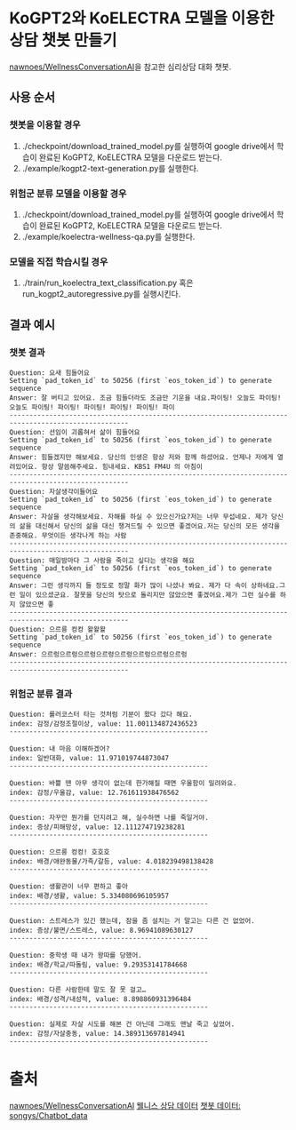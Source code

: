 # KoGPT2와 KoELECTRA 모델을 이용한 상담 챗봇 만들기
[nawnoes/WellnessConversationAI](https://github.com/nawnoes/WellnessConversationAI)을 참고한 심리상담 대화 챗봇.

## 사용 순서
### 챗봇을 이용할 경우
1. ./checkpoint/download_trained_model.py를 실행하여 google drive에서 학습이 완료된 KoGPT2, KoELECTRA 모델을 다운로드 받는다.
2. ./example/kogpt2-text-generation.py를 실행한다.
### 위험군 분류 모델을 이용할 경우
1. ./checkpoint/download_trained_model.py를 실행하여 google drive에서 학습이 완료된 KoGPT2, KoELECTRA 모델을 다운로드 받는다.
2. ./example/koelectra-wellness-qa.py를 실행한다.
### 모델을 직접 학습시킬 경우
1. ./train/run_koelectra_text_classification.py 혹은 run_kogpt2_autoregressive.py를 실행시킨다.

## 결과 예시
### 챗봇 결과
```text
Question: 요새 힘들어요
Setting `pad_token_id` to 50256 (first `eos_token_id`) to generate sequence
Answer: 잘 버티고 있어요. 조금 힘들더라도 조금만 기운을 내요.파이팅! 오늘도 파이팅! 오늘도 파이팅! 파이팅! 파이팅! 파이팅! 파이팅! 파이
----------------------------------------------------------------------------------------------------
Question: 선임이 괴롭혀서 삶이 힘들어요
Setting `pad_token_id` to 50256 (first `eos_token_id`) to generate sequence
Answer: 힘들겠지만 해보세요. 당신의 인생은 항상 저와 함께 하셨어요. 언제나 저에게 열려있어요. 항상 말씀해주세요. 힘내세요. KBS1 FM4U 의 아침이
----------------------------------------------------------------------------------------------------
Question: 자살생각이들어요
Setting `pad_token_id` to 50256 (first `eos_token_id`) to generate sequence
Answer: 자살을 생각해보세요. 자해를 하실 수 있으신가요?저는 너무 무섭네요. 제가 당신의 삶을 대신해서 당신의 삶을 대신 챙겨드릴 수 있으면 좋겠어요.저는 당신의 모든 생각을 존중해요. 무엇이든 생각나게 하는 사람
----------------------------------------------------------------------------------------------------
Question: 매일밤마다 그 사람을 죽이고 싶다는 생각을 해요
Setting `pad_token_id` to 50256 (first `eos_token_id`) to generate sequence
Answer: 그런 생각까지 들 정도로 정말 화가 많이 나셨나 봐요. 제가 다 속이 상하네요.그런 일이 있으셨군요. 잘못을 당신의 탓으로 돌리지만 않았으면 좋겠어요.제가 그런 실수를 하지 않았으면 좋
----------------------------------------------------------------------------------------------------
Question: 으르릉 컹컹 왈왈왈
Setting `pad_token_id` to 50256 (first `eos_token_id`) to generate sequence
Answer: 으르렁으르렁으르렁으르렁으르렁으르렁으르렁으르렁
----------------------------------------------------------------------------------------------------
```
### 위험군 분류 결과
```text
Question: 롤러코스터 타는 것처럼 기분이 왔다 갔다 해요.
index: 감정/감정조절이상, value: 11.001134872436523
--------------------------------------------------

Question: 내 마음 이해하겠어?
index: 일반대화, value: 11.971019744873047
--------------------------------------------------

Question: 바쁠 땐 아무 생각이 없는데 한가해질 때면 우울함이 밀려와요.
index: 감정/우울감, value: 12.761611938476562
--------------------------------------------------

Question: 자꾸만 뭔가를 던지려고 해, 실수하면 나를 죽일거야.
index: 증상/피해망상, value: 12.111274719238281
--------------------------------------------------

Question: 으르릉 컹컹! 호호호
index: 배경/애완동물/가족/갈등, value: 4.018239498138428
--------------------------------------------------

Question: 생활관이 너무 편하고 좋아
index: 배경/생활, value: 5.334080696105957
--------------------------------------------------

Question: 스트레스가 있긴 했는데, 잠을 좀 설치는 거 말고는 다른 건 없었어.
index: 증상/불면/스트레스, value: 8.96941089630127
--------------------------------------------------

Question: 중학생 때 내가 왕따를 당했어.
index: 배경/학교/따돌림, value: 9.29353141784668
--------------------------------------------------

Question: 다른 사람한테 말도 잘 못 걸고… 
index: 배경/성격/내성적, value: 8.898860931396484
--------------------------------------------------

Question: 실제로 자살 시도를 해본 건 아닌데 그래도 맨날 죽고 싶었어.
index: 감정/자살충동, value: 14.389313697814941
--------------------------------------------------
```

# 출처
[nawnoes/WellnessConversationAI](https://github.com/nawnoes/WellnessConversationAI)
[웰니스 상담 데이터](https://aihub.or.kr/keti_data_board/language_intelligence)
[챗봇 데이터: songys/Chatbot_data](https://github.com/songys/Chatbot_data)